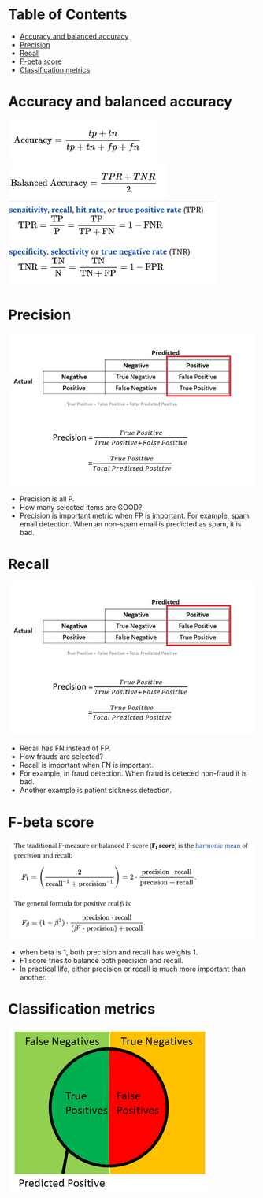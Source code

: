 Table of Contents
=================
   * [Accuracy and balanced accuracy](#accuracy-and-balanced-accuracy)
   * [Precision](#precision)
   * [Recall](#recall)
   * [F-beta score](#f-beta-score)
   * [Classification metrics](#classification-metrics)

# Accuracy and balanced accuracy
![](accuracy.png)
![](balanced_accuracy.png)
![](tpr_tnr.png)

# Precision
![](precision.png)
- Precision is all P.
- How many selected items are GOOD?
- Precision is important metric when FP is important. For example, spam email detection.
  When an non-spam email is predicted as spam, it is bad.

# Recall
![](precision.png)
- Recall has FN instead of FP.
- How frauds are selected?
- Recall is important when FN is important.
- For example, in fraud detection. When fraud is deteced non-fraud it is bad.
- Another example is patient sickness detection.

# F-beta score
![](fbeta_score.png)
- when beta is 1, both precision and recall has weights 1.
- F1 score tries to balance both precision and recall.
- In practical life, either precision or recall is much more important than another.

# Classification metrics
![](classification_metrics.png)

